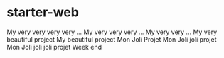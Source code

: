 # starter-web
My very very very very ...
My very very very ...
My very very ...
My very beautiful project
My beautiful project
Mon Joli Projet
Mon Joli joli projet
Mon Joli joli joli projet
Week end
